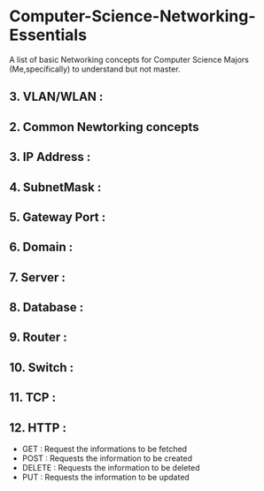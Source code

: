 # Computer-Science-Networking-Essentials
A list of basic Networking concepts for Computer Science Majors (Me,specifically) to understand but not master.


## 3. VLAN/WLAN : 
## 2. Common Newtorking concepts
## 3. IP Address : 
## 4. SubnetMask : 
## 5. Gateway Port :
## 6. Domain : 
## 7. Server : 
## 8. Database : 
## 9. Router : 
## 10. Switch : 
## 11. TCP : 
## 12. HTTP : 

  * GET : Request the informations to be fetched
  * POST : Requests the information to be created
  * DELETE : Requests the information to be deleted
  * PUT : Requests the information to be updated

